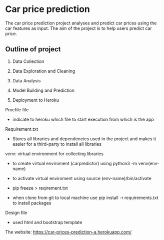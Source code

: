 


# **Car price prediction**
The car price prediction project analyses and predict car prices using the car features as input. The aim of the project is to help users predict car price.

## Outline of project
1. Data Collection

2. Data Exploration and Cleaning

3. Data Analysis

4. Model Building and Prediction

5. Deployment to Heroku


Procfile file
* indicate to heroku which file to start execution from which is the app

Requirement.txt
* Stores all libraries and dependencies used in the project and makes it easier for a third-party to install all libraries

venv: virtual environment for collecting libraries
* to create virtual enviroment (carpredictor) using python3 -m venv(env-name)

* to activate virtual enviroment using source (env-name)/bin/activate

* pip freeze > reqirement.txt

* when clone from git to local machine use pip install -r requirements.txt to install packages

 Design file
 * used html and bootstrap template

 The website: https://car-prices-prediction-a.herokuapp.com/

